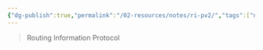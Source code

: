 ```yaml
---
{"dg-publish":true,"permalink":"/02-resources/notes/ri-pv2/","tags":["netzwerk/protocol"],"noteIcon":"","updated":"2025-08-26T16:35:07.237+02:00"}
---
```


> Routing Information Protocol